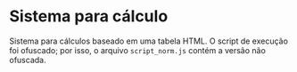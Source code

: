# Sistema para cálculo
Sistema para cálculos baseado em uma tabela HTML. O script de execução foi ofuscado; por isso, o arquivo `script_norm.js` contém a versão não ofuscada.
